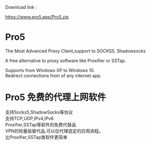 Download link :

https://www.pro5.app/Pro5.zip


# Pro5
The Most Advanced Proxy Client,support to SOCKS5, Shadowsocks  

A free alternative to proxy software like Proxifier or SSTap.  

Supports from Windows XP to Windows 10.  
Redirect connections from of any internet app.  

# Pro5 免费的代理上网软件  
支持Socks5,ShadowSocks等协议  
支持TCP,UDP,IPv4,IPv6  
Proxifier,SSTap等软件的免费代替品  
VPN的轻量级替代品,可以仅代理选定的应用进程。  
比Proxifier,SSTap类软件更简单  


